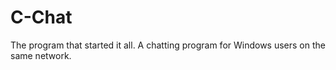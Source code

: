 # C-Chat
The program that started it all. A chatting program for Windows users on the same network.
